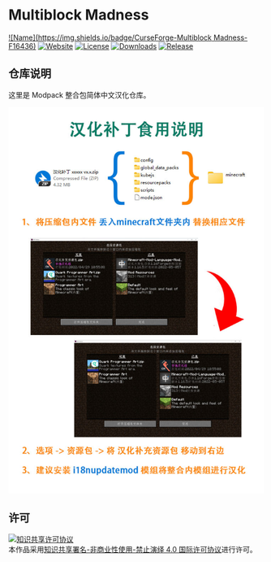 <!-- markdownlint-disable MD033 -->
# Multiblock Madness

[![Name](https://img.shields.io/badge/CurseForge-Multiblock Madness-F16436)](https://www.curseforge.com/minecraft/modpacks/multiblock-madness)
[![Website](https://shields.io/website?up_message=anyijun.com&url=http://anyijun.com&label=Website)](http://anyijun.com)
[![License](https://img.shields.io/badge/License-CC%20BY--NC--ND%204.0-blue)](https://github.com/ShaBaiTianCN/Modpack/blob/master/LICENSE)
[![Downloads](https://shields.io/github/downloads/ShaBaiTianCN/Modpack/total?label=Downloads)](https://github.com/ShaBaiTianCN/Modpack/releases)
[![Release](https://shields.io/github/v/release/ShaBaiTianCN/Modpack?display_name=tag&include_prereleases&label=Release)](https://github.com/ShaBaiTianCN/Modpack/releases/latest)

## 仓库说明

这里是 Modpack 整合包简体中文汉化仓库。

![汉化补丁食用说明](汉化补丁食用说明.jpg)

## 许可

<a rel="license" href="http://creativecommons.org/licenses/by-nc-nd/4.0/"><img alt="知识共享许可协议" style="border-width:0" src="https://i.creativecommons.org/l/by-nc-nd/4.0/88x31.png" /></a><br />本作品采用<a rel="license" href="http://creativecommons.org/licenses/by-nc-nd/4.0/">知识共享署名-非商业性使用-禁止演绎 4.0 国际许可协议</a>进行许可。
